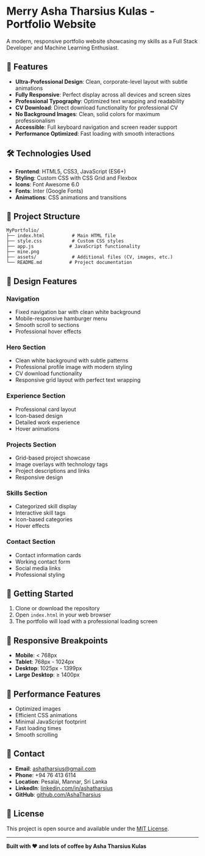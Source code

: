 # Merry Asha Tharsius Kulas - Portfolio Website

A modern, responsive portfolio website showcasing my skills as a Full Stack Developer and Machine Learning Enthusiast.

## 🚀 Features

- **Ultra-Professional Design**: Clean, corporate-level layout with subtle animations
- **Fully Responsive**: Perfect display across all devices and screen sizes
- **Professional Typography**: Optimized text wrapping and readability
- **CV Download**: Direct download functionality for professional CV
- **No Background Images**: Clean, solid colors for maximum professionalism
- **Accessible**: Full keyboard navigation and screen reader support
- **Performance Optimized**: Fast loading with smooth interactions

## 🛠️ Technologies Used

- **Frontend**: HTML5, CSS3, JavaScript (ES6+)
- **Styling**: Custom CSS with CSS Grid and Flexbox
- **Icons**: Font Awesome 6.0
- **Fonts**: Inter (Google Fonts)
- **Animations**: CSS animations and transitions

## 📁 Project Structure

```
MyPortfolio/
├── index.html          # Main HTML file
├── style.css           # Custom CSS styles
├── app.js             # JavaScript functionality
├── mine.png
├── assets/             # Additional files (CV, images, etc.)
└── README.md          # Project documentation
```

## 🎨 Design Features

### Navigation
- Fixed navigation bar with clean white background
- Mobile-responsive hamburger menu
- Smooth scroll to sections
- Professional hover effects

### Hero Section
- Clean white background with subtle patterns
- Professional profile image with modern styling
- CV download functionality
- Responsive grid layout with perfect text wrapping

### Experience Section
- Professional card layout
- Icon-based design
- Detailed work experience
- Hover animations

### Projects Section
- Grid-based project showcase
- Image overlays with technology tags
- Project descriptions and links
- Responsive design

### Skills Section
- Categorized skill display
- Interactive skill tags
- Icon-based categories
- Hover effects

### Contact Section
- Contact information cards
- Working contact form
- Social media links
- Professional styling

## 🚀 Getting Started

1. Clone or download the repository
2. Open `index.html` in your web browser
3. The portfolio will load with a professional loading screen

## 📱 Responsive Breakpoints

- **Mobile**: < 768px
- **Tablet**: 768px - 1024px
- **Desktop**: 1025px - 1399px
- **Large Desktop**: ≥ 1400px

## 🎯 Performance Features

- Optimized images
- Efficient CSS animations
- Minimal JavaScript footprint
- Fast loading times
- Smooth scrolling

## 📧 Contact

- **Email**: ashatharsius@gmail.com
- **Phone**: +94 76 413 6114
- **Location**: Pesalai, Mannar, Sri Lanka
- **LinkedIn**: [linkedin.com/in/ashatharsius](https://www.linkedin.com/in/ashatharsius/)
- **GitHub**: [github.com/AshaTharsius](https://github.com/AshaTharsius)

## 📄 License

This project is open source and available under the [MIT License](LICENSE).

---

**Built with ❤️ and lots of coffee by Asha Tharsius Kulas**
